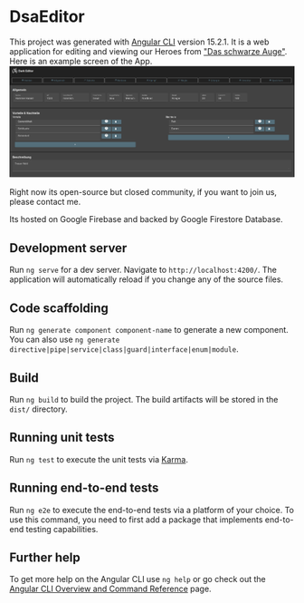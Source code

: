 # DsaEditor

This project was generated with [Angular CLI](https://github.com/angular/angular-cli) version 15.2.1.
It is a web application for editing and viewing our Heroes from ["Das schwarze Auge"](https://de.wikipedia.org/wiki/Das_Schwarze_Auge).
Here is an example screen of the App.
![Example](example-screen.png)

Right now its open-source but closed community, if you want to join us, please contact me.

Its hosted on Google Firebase and backed by Google Firestore Database.

## Development server

Run `ng serve` for a dev server. Navigate to `http://localhost:4200/`. The application will automatically reload if you change any of the source files.

## Code scaffolding

Run `ng generate component component-name` to generate a new component. You can also use `ng generate directive|pipe|service|class|guard|interface|enum|module`.

## Build

Run `ng build` to build the project. The build artifacts will be stored in the `dist/` directory.

## Running unit tests

Run `ng test` to execute the unit tests via [Karma](https://karma-runner.github.io).

## Running end-to-end tests

Run `ng e2e` to execute the end-to-end tests via a platform of your choice. To use this command, you need to first add a package that implements end-to-end testing capabilities.

## Further help

To get more help on the Angular CLI use `ng help` or go check out the [Angular CLI Overview and Command Reference](https://angular.io/cli) page.
